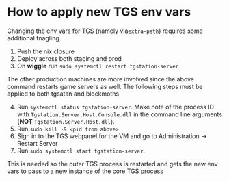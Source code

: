 # How to apply new TGS env vars

Changing the env vars for TGS (namely via`extra-path`) requires some additional fnagling.

1. Push the nix closure
2. Deploy across both staging and prod
3. On **wiggle** run `sudo systemctl restart tgstation-server`

The other production machines are more involved since the above command restarts game servers as well. The following steps must be applied to both tgsatan and blockmoths

4. Run `systemctl status tgstation-server`. Make note of the process ID with `Tgstation.Server.Host.Console.dll` in the command line arguments (**NOT** `Tgstation.Server.Host.dll`).
5. Run `sudo kill -9 <pid from above>`
6. Sign in to the TGS webpanel for the VM and go to Administration -> Restart Server
7. Run `sudo systemctl start tgstation-server`.

This is needed so the outer TGS process is restarted and gets the new env vars to pass to a new instance of the core TGS process

